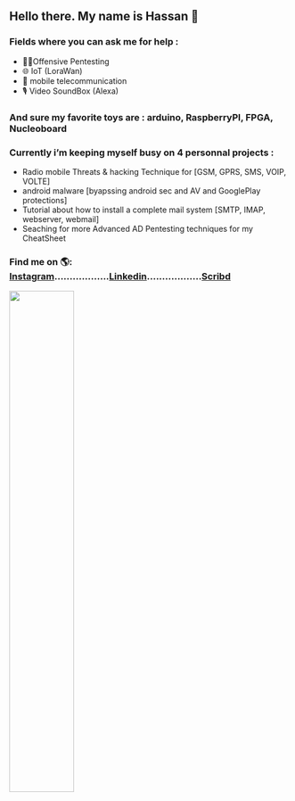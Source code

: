 ## Hello there. My name is Hassan 👋

### Fields where you can ask me for help :
- 🐱‍💻Offensive Pentesting 
- 🌐 IoT (LoraWan)
- 📡 mobile telecommunication
- 🎙️ Video SoundBox (Alexa)  
    
### And sure my favorite toys are : arduino, RaspberryPI, FPGA, Nucleoboard

### Currently i’m keeping myself busy on 4 personnal projects : 
- Radio mobile Threats & hacking Technique for [GSM, GPRS, SMS, VOIP, VOLTE] 
- android malware [byapssing android sec and AV and GooglePlay protections]
- Tutorial about how to install a complete mail system [SMTP, IMAP, webserver, webmail]
- Seaching for more Advanced AD Pentesting techniques for my CheatSheet

### Find me on 🌎:<div class="button-group minor-group"><a href="https://www.instagram.com/mic.tec/" class="button primary">Instagram</a>..................<a href="https://www.linkedin.com/in/hassan-profile/" class="button">Linkedin</a>..................<a href="https://fr.scribd.com/user/282548159/HackGray" class="button" logo="#0A66C2">Scribd</a> 

</div> <img src="https://github-readme-streak-stats.herokuapp.com/?user=HackGrey&theme=dark" width="48%" >



